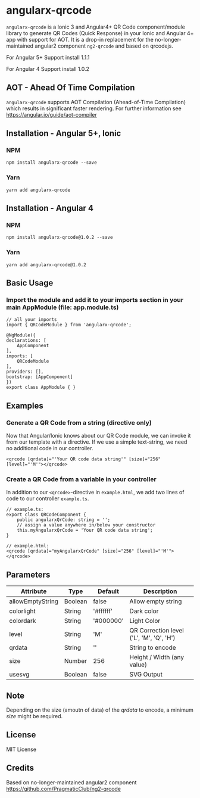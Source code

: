 # angularx-qrcode
`angularx-qrcode` is a Ionic 3 and Angular4+ QR Code component/module library to generate QR Codes (Quick Response) in your Ionic and Angular 4+ app with support for AOT. It is a drop-in replacement for the no-longer-maintained angular2 component `ng2-qrcode` and based on qrcodejs.

For Angular 5+ Support install 1.1.1

For Angular 4 Support install 1.0.2

## AOT - Ahead Of Time Compilation
`angularx-qrcode` supports AOT Compilation (Ahead-of-Time Compilation) which results in significant faster rendering. For further information see https://angular.io/guide/aot-compiler

## Installation - Angular 5+, Ionic

### NPM

    npm install angularx-qrcode --save

### Yarn

    yarn add angularx-qrcode


## Installation - Angular 4

### NPM

    npm install angularx-qrcode@1.0.2 --save

### Yarn

    yarn add angularx-qrcode@1.0.2


## Basic Usage

### Import the module and add it to your imports section in your main AppModule (file: app.module.ts)

```
// all your imports
import { QRCodeModule } from 'angularx-qrcode';

@NgModule({
declarations: [
    AppComponent
],
imports: [
    QRCodeModule
],
providers: [],
bootstrap: [AppComponent]
})
export class AppModule { }
```

## Examples

### Generate a QR Code from a string (directive only)

Now that Angular/Ionic knows about our QR Code module,
we can invoke it from our template with a directive.
If we use a simple text-string, we need no additional
code in our controller.

```
<qrcode [qrdata]="'Your QR code data string'" [size]="256" [level]="'M'"></qrcode>
```

### Create a QR Code from a variable in your controller

In addition to our `<qrcode>`-directive in `example.html`,
we add two lines of code to our controller `example.ts`.

```
// example.ts:
export class QRCodeComponent {
    public angularxQrCode: string = '';
    // assign a value anywhere in/below your constructor
    this.myAngularxQrCode = 'Your QR code data string';
}

// example.html:
<qrcode [qrdata]="myAngularxQrCode" [size]="256" [level]="'M'"></qrcode>
```

## Parameters

| Attribute        | Type           | Default | Description  |
| ------------- |-------------| -----|------------|
| allowEmptyString      | Boolean | false     | Allow empty string |
| colorlight      | String | '#ffffff'     | Dark color |
| colordark      | String | '#000000'     | Light Color |
| level | String | 'M'    | QR Correction level ('L', 'M', 'Q', 'H') |
| qrdata      | String | '' | String to encode |
| size      | Number | 256     | Height / Width (any value) |
| usesvg      | Boolean | false     | SVG Output |

## Note
Depending on the size (amoutn of data) of the *qrdata* to encode, a minimum *size* might be required.

## License
MIT License

## Credits
Based on no-longer-maintained angular2 component https://github.com/PragmaticClub/ng2-qrcode
